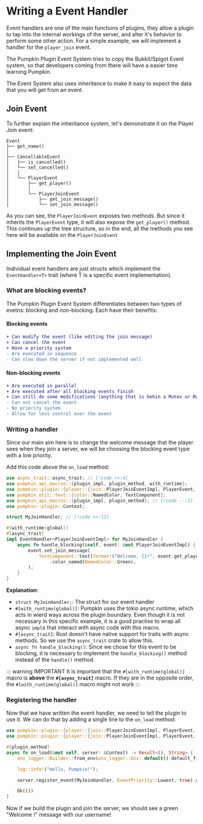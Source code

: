 # Writing a Event Handler
Event handlers are one of the main functions of plugins, they allow a plugin to tap into the internal workings of the server, and alter it's behavior to perform some other action. For a simple example, we will implement a handler for the `player_join` event. 

The Pumpkin Plugin Event System tries to copy the Bukkit/Spigot Event system, so that developers coming from there will have a easier time learning Pumpkin.

The Event System also uses inheritance to make it easy to expect the data that you will get from an event.
## Join Event
To further explain the inheritance system, let's demonstrate it on the Player Join event:
```
Event
├── get_name() 
│
├── CancellableEvent
│   ├── is_cancelled()
│   └── set_cancelled()
│   │
│   └── PlayerEvent
│       ├── get_player()
│       │
│       └── PlayerJoinEvent
│           ├── get_join_message()
│           └── set_join_message() 
```
As you can see, the `PlayerJoinEvent` exposes two methods. But since it inherits the `PlayerEvent` type, it will also expose the `get_player()` method. This continues up the tree structure, so in the end, all the methods you see here will be available on the `PlayerJoinEvent`

## Implementing the Join Event
Individual event handlers are just structs which implement the `EventHandler<T>` trait (where T is a specific event implementation).

### What are blocking events?
The Pumpkin Plugin Event System differentiates between two types of evetns: blocking and non-blocking. Each have their benefits:
#### Blocking events
```diff
+ Can modify the event (like editing the join message)
+ Can cancel the event
+ Have a priority system
- Are executed in sequence
- Can slow down the server if not implemented well
```
#### Non-blocking events
```diff
+ Are executed in parallel
+ Are executed after all blocking events finish
+ Can still do some modifications (anything that is behin a Mutex or RwLock)
- Can not cancel the event
- No priority system
- Allow for less control over the event
```

### Writing a handler
Since our main aim here is to change the welcome message that the player sees when they join a server, we will be choosing the blocking event type with a low priority.

Add this code above the `on_load` method:
```rs
use async_trait::async_trait; // [!code ++:4]
use pumpkin_api_macros::{plugin_impl, plugin_method, with_runtime};
use pumpkin::plugin::{player::{join::PlayerJoinEventImpl, PlayerEvent, PlayerJoinEvent}, Context, EventHandler};
use pumpkin_util::text::{color::NamedColor, TextComponent};
use pumpkin_api_macros::{plugin_impl, plugin_method}; // [!code --:2]
use pumpkin::plugin::Context;

struct MyJoinHandler; // [!code ++:12]

#[with_runtime(global)]
#[async_trait]
impl EventHandler<PlayerJoinEventImpl> for MyJoinHandler {
    async fn handle_blocking(&self, event: &mut PlayerJoinEventImpl) {
        event.set_join_message(
            TextComponent::text(format!("Welcome, {}!", event.get_player().gameprofile.name))
                .color_named(NamedColor::Green),
        );
    }
}
```

**Explanation**:
- `struct MyJoinHandler;`: The struct for our event handler
- `#[with_runtime(global)]`: Pumpkin uses the tokio async runtime, which acts in wierd ways across the plugin boundary. Even though it is not necessary in this specific example, it is a good practise to wrap all async `impl`s that interact with async code with this macro.
- `#[async_trait]`: Rust doesn't have native support for traits with async methods. So we use the `async_trait` crate to allow this.
- `async fn handle_blocking()`: Since we chose for this event to be blocking, it is necessary to implement the `handle_blocking()` method instead of the `handle()` method.

::: warning IMPORTANT
It is important that the `#[with_runtime(global)]` macro is **above** the **`#[async_trait]`** macro. If they are in the opposite order, the `#[with_runtime(global)]` macro might not work
:::

### Registering the handler
Now that we have written the event handler, we need to tell the plugin to use it. We can do that by adding a single line to the `on_load` method:
```rs
use pumpkin::plugin::{player::{join::PlayerJoinEventImpl, PlayerEvent, PlayerJoinEvent}, Context, EventHandler, EventPriority}; // [!code ++]
use pumpkin::plugin::{player::{join::PlayerJoinEventImpl, PlayerEvent, PlayerJoinEvent}, Context, EventHandler}; // [!code --]

#[plugin_method]
async fn on_load(&mut self, server: &Context) -> Result<(), String> {
    env_logger::Builder::from_env(env_logger::Env::default().default_filter_or("info")).init();

    log::info!("Hello, Pumpkin!");

    server.register_event(MyJoinHandler, EventPriority::Lowest, true).await; // [!code ++]

    Ok(())
}
```
Now if we build the plugin and join the server, we should see a green "Welcome !" message with our username!